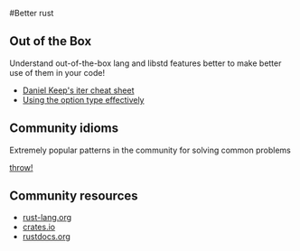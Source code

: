 #Better rust

## Out of the Box

Understand out-of-the-box lang and libstd features better to make better use of them in your code!

* [Daniel Keep's iter cheat sheet](https://danielkeep.github.io/itercheat_baked.html)
* [Using the option type effectively](blog.8thlight.com/uku-taht/2015/04/29/using-the-option-type-effectively.html)

## Community idioms

Extremely popular patterns in the community for solving common problems

[throw!](https://github.com/daboross/rust-throw)

## Community resources

* [rust-lang.org](https://rust-lang.org)
* [crates.io](https://crates.io)
* [rustdocs.org](https://rustdocs.org)
